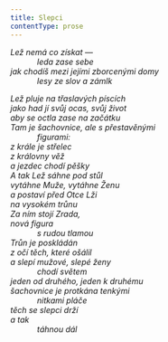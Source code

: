 ```yaml
---
title: Slepci
contentType: prose
---
```


<section>

_Lež nemá co získat —  
            leda zase sebe  
jak chodíš mezi jejími zborcenými domy  
            lesy ze slov a zámlk_

</section>

<section>

_Lež pluje na třaslavých píscích  
jako had jí svůj ocas, svůj život  
aby se octla zase na začátku  
Tam je šachovnice, ale s přestavěnými  
            figurami:  
z krále je střelec  
z královny věž  
a jezdec chodí pěšky  
A tak Lež sáhne pod stůl  
vytáhne Muže, vytáhne Ženu  
a postaví před Otce Lži  
na vysokém trůnu  
Za ním stojí Zrada,  
nová figura  
            s rudou tlamou  
Trůn je poskládán  
z očí těch, které ošálil  
a slepí mužové, slepé ženy  
            chodí světem  
jeden od druhého, jeden k druhému  
šachovnice je protkána tenkými  
            nitkami pláče  
těch se slepci drží  
a tak  
            táhnou dál_

</section>
